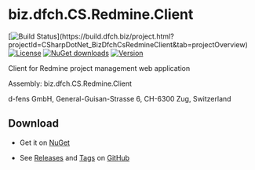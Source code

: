 # biz.dfch.CS.Redmine.Client
[![Build Status](https://build.dfch.biz/app/rest/builds/buildType:(id:CSharpDotNet_BizDfchCsRedmineClient_Build)/statusIcon)](https://build.dfch.biz/project.html?projectId=CSharpDotNet_BizDfchCsRedmineClient&tab=projectOverview)
[![License](https://img.shields.io/badge/license-Apache%20License%202.0-blue.svg)](https://github.com/dfensgmbh/biz.dfch.CS.Redmine.Client/blob/master/LICENSE)
[![NuGet downloads](https://img.shields.io/nuget/dt/biz.dfch.CS.Redmine.Client.svg)](https://www.nuget.org/packages/biz.dfch.CS.Redmine.Client/)
[![Version](https://img.shields.io/nuget/v/biz.dfch.CS.Redmine.Client.svg)](https://www.nuget.org/packages/biz.dfch.CS.Redmine.Client/)

Client for Redmine project management web application

Assembly: biz.dfch.CS.Redmine.Client

d-fens GmbH, General-Guisan-Strasse 6, CH-6300 Zug, Switzerland

## Download

* Get it on [NuGet](https://www.nuget.org/packages/biz.dfch.CS.Redmine.Client/)

* See [Releases](https://github.com/dfensgmbh/biz.dfch.CS.Redmine.Client/releases) and [Tags](https://github.com/dfensgmbh/biz.dfch.CS.Redmine.Client/tags) on [GitHub](https://github.com/dfensgmbh/biz.dfch.CS.Redmine.Client)
